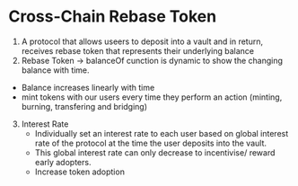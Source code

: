 # Cross-Chain Rebase Token

1. A protocol that allows useers to deposit into a vault and in return, receives rebase token that represents their underlying balance
2. Rebase Token -> balanceOf cunction is dynamic to show the changing balance with time.
 - Balance increases linearly with time 
 - mint tokens with our users every time they perform an action (minting, burning, transfering and bridging)

3. Interest Rate
    - Individually set an interest rate to each user based on global interest rate of the protocol at the time the user deposits into the vault.
    - This global interest rate can only decrease to incentivise/ reward early adopters.
    - Increase token adoption